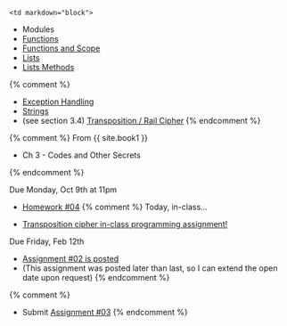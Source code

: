 	<td markdown="block">
* Modules
* [Functions](slides/04/functions-return.html)
* [Functions and Scope](slides/04/scope.html)
* [Lists](slides/04/lists.html)
* [Lists Methods](slides/04/list-methods.html)


{% comment %}
* [Exception Handling](slides/04/exceptions.html)
* [Strings](slides/04/strings.html)
* (see section 3.4) [Transposition / Rail Cipher](slides/04/rail-cipher.html)
{% endcomment %}

</td>
{% comment %}
	<td markdown="block">
From {{ site.book1 }}

* Ch 3 - Codes and Other Secrets
</td>
{% endcomment %}
	<td markdown="block">

Due Monday, Oct 9th at 11pm

* [Homework #04](assignments/hw04.html)
	{% comment %}
Today, in-class...

* [Transposition cipher in-class programming assignment!](https://docs.google.com/a/nyu.edu/forms/d/12gwd_MzazDz3Cx6KPNOQEEhftmXNpZb32y23cjOMnYw/viewform)

Due Friday, Feb 12th

* [Assignment #02 is posted](assignments/hw02.html)
* (This assignment was posted later than last, so I can extend the open date upon request)
{% endcomment %}

{% comment %}
* Submit [Assignment #03](assignments/hw03.html)
{% endcomment %}
</td>
